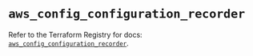 # `aws_config_configuration_recorder`

Refer to the Terraform Registry for docs: [`aws_config_configuration_recorder`](https://registry.terraform.io/providers/hashicorp/aws/5.62.0/docs/resources/config_configuration_recorder).
